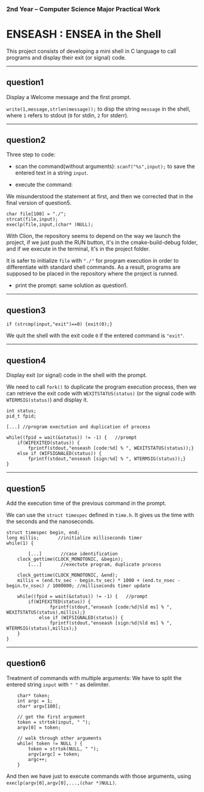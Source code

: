 ### 2nd Year – Computer Science Major Practical Work
# ENSEASH : ENSEA in the Shell

This project consists of developing a mini shell in C language to call programs and display their exit (or signal) code.

***
## question1

Display a Welcome message and the first prompt.

`write(1,message,strlen(message));` to disp the string `message` in the shell, where `1` refers to stdout (`0` for stdin, `2` for stderr).

***
## question2

Three step to code:

- scan the command(without arguments): `scanf("%s",input);` to save the entered text in a string `input`.

- execute the command: 

We misunderstood the statement at first, and then we corrected that in the final version of question5.

    char file[100] = "./";
    strcat(file,input);
    execlp(file,input,(char* )NULL);

With Clion, the repository seems to depend on the way we launch the project, if we just push the RUN button, it's in the cmake-build-debug folder,
and if we execute in the terminal, it's in the project folder.

It is safer to initialize `file` with `"./"` for program execution in order to differentiate with standard shell commands.
As a result, programs are supposed to be placed in the repository where the project is runned.

- print the prompt: same solution as question1.

***
## question3

    if (strcmp(input,"exit")==0) {exit(0);}

We quit the shell with the exit code `0` if the entered command is `"exit"`.

***
## question4

Display exit (or signal) code in the shell with the prompt.

We need to call `fork()` to duplicate the program execution process, then we can retrieve
the exit code with `WEXITSTATUS(status)` (or the signal code with `WTERMSIG(status)`) and display it.

    int status;
    pid_t fpid;

    [...] //program exectution and duplication of process

    while((fpid = wait(&status)) != -1) {	//prompt
        if(WIFEXITED(status)) {
            fprintf(stdout,"enseash [code:%d] % ", WEXITSTATUS(status));}
        else if (WIFSIGNALED(status)) {
            fprintf(stdout,"enseash [sign:%d] % ", WTERMSIG(status));}
    }

***
## question5

Add the execution time of the previous command in the prompt. 

We can use the `struct timespec` defined in `time.h`. It gives us the time with the seconds and the nanoseconds.

    struct timespec begin, end;
    long millis;       //initialize milliseconds timer
    while(1) {
        
            [...]       //case identification
    	clock_gettime(CLOCK_MONOTONIC, &begin);
            [...]		//exectute program, duplicate process

    	clock_gettime(CLOCK_MONOTONIC, &end);
       	millis = (end.tv_sec - begin.tv_sec) * 1000 + (end.tv_nsec - begin.tv_nsec) / 1000000; //milliseconds timer update
        	
       	while((fpid = wait(&status)) != -1) {	//prompt
       		if(WIFEXITED(status)) {
           			fprintf(stdout,"enseash [code:%d|%ld ms] % ", WEXITSTATUS(status),millis);}
       			else if (WIFSIGNALED(status)) {
          			fprintf(stdout,"enseash [sign:%d|%ld ms] % ", WTERMSIG(status),millis);}
    	}
    }


***
## question6

Treatment of commands with multiple arguments:
We have to split the entered string `input` with `" "` as delimiter.

        char* token;
        int argc = 1;
        char* argv[100];
   
        // get the first argument
        token = strtok(input, " ");
        argv[0] = token;
   
        // walk through other arguments
        while( token != NULL ) {
            token = strtok(NULL, " ");
            argv[argc] = token;
            argc++;
        }

And then we have just to execute commands with those arguments, using `execlp(argv[0],argv[0],...,(char *)NULL)`.
